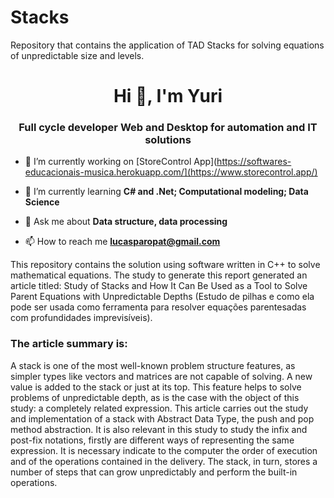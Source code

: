 # Stacks
Repository that contains the application of TAD Stacks for solving equations of unpredictable size and levels.

<h1 align="center">Hi 👋, I'm Yuri</h1>
<h3 align="center">Full cycle developer Web and Desktop for automation and IT solutions</h3>

- 🔭 I’m currently working on [StoreControl App](https://softwares-educacionais-musica.herokuapp.com/](https://www.storecontrol.app/)

- 🌱 I’m currently learning **C# and .Net; Computational modeling; Data Science**

- 💬 Ask me about **Data structure, data processing**

- 📫 How to reach me **lucasparopat@gmail.com**

<p align="left">
This repository contains the solution using software written in C++ to solve mathematical equations.
The study to generate this report generated an article titled: Study of Stacks and How It Can Be Used as a Tool to Solve Parent Equations with Unpredictable Depths (Estudo de pilhas e como ela pode ser usada como ferramenta para resolver equações parentesadas com profundidades imprevisíveis).
</p>

<h3 align="left">The article summary is: </h3>
<p> A stack is one of the most well-known problem structure features, as simpler types like vectors and matrices are not capable of solving. A new value is added to the stack or just at its top. This feature helps to solve problems of unpredictable depth, as is the case with the object of this study: a completely related expression. This article carries out the study and implementation of a stack with Abstract Data Type, the push and pop method abstraction. It is also relevant in this study to study the infix and post-fix notations, firstly are different ways of representing the same expression. It is necessary indicate to the computer the order of execution and of the operations contained in the delivery. The stack, in turn, stores a number of steps that can grow unpredictably and perform the built-in operations.</p>


